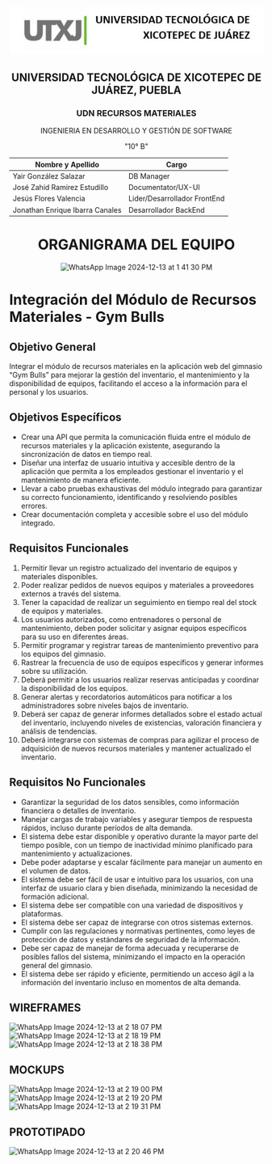 <p align="center">
  <img src="https://github.com/Hugosago/P.F/blob/yair/Documentacion/Logo.jpg" alt="Imagen Logo">
</p>
<div align="center">

## UNIVERSIDAD TECNOLÓGICA DE XICOTEPEC DE JUÁREZ, PUEBLA
### UDN RECURSOS MATERIALES
INGENIERIA EN DESARROLLO Y GESTIÓN DE SOFTWARE 

"10° B"

| Nombre y Apellido           | Cargo                            |
| --------------------------- | -------------------------------- |
| Yair González Salazar | DB Manager |
| José Zahid Ramirez Estudillo | Documentator/UX-UI |
| Jesús Flores Valencia | Lider/Desarrollador FrontEnd |
| Jonathan Enrique Ibarra Canales | Desarrollador BackEnd |

# ORGANIGRAMA DEL EQUIPO
![WhatsApp Image 2024-12-13 at 1 41 30 PM](https://github.com/user-attachments/assets/5ec90a32-3b7b-494f-b4a6-3f4f0c321091)

</div>

# Integración del Módulo de Recursos Materiales - Gym Bulls

## Objetivo General

Integrar el módulo de recursos materiales en la aplicación web del gimnasio “Gym Bulls” para mejorar la gestión del inventario, el mantenimiento y la disponibilidad de equipos, facilitando el acceso a la información para el personal y los usuarios.

## Objetivos Específicos

- Crear una API que permita la comunicación fluida entre el módulo de recursos materiales y la aplicación existente, asegurando la sincronización de datos en tiempo real.
- Diseñar una interfaz de usuario intuitiva y accesible dentro de la aplicación que permita a los empleados gestionar el inventario y el mantenimiento de manera eficiente.
- Llevar a cabo pruebas exhaustivas del módulo integrado para garantizar su correcto funcionamiento, identificando y resolviendo posibles errores.
- Crear documentación completa y accesible sobre el uso del módulo integrado.

## Requisitos Funcionales

1. Permitir llevar un registro actualizado del inventario de equipos y materiales disponibles.
2. Poder realizar pedidos de nuevos equipos y materiales a proveedores externos a través del sistema.
3. Tener la capacidad de realizar un seguimiento en tiempo real del stock de equipos y materiales.
4. Los usuarios autorizados, como entrenadores o personal de mantenimiento, deben poder solicitar y asignar equipos específicos para su uso en diferentes áreas.
5. Permitir programar y registrar tareas de mantenimiento preventivo para los equipos del gimnasio.
6. Rastrear la frecuencia de uso de equipos específicos y generar informes sobre su utilización.
7. Deberá permitir a los usuarios realizar reservas anticipadas y coordinar la disponibilidad de los equipos.
8. Generar alertas y recordatorios automáticos para notificar a los administradores sobre niveles bajos de inventario.
9. Deberá ser capaz de generar informes detallados sobre el estado actual del inventario, incluyendo niveles de existencias, valoración financiera y análisis de tendencias.
10. Deberá integrarse con sistemas de compras para agilizar el proceso de adquisición de nuevos recursos materiales y mantener actualizado el inventario.

## Requisitos No Funcionales

- Garantizar la seguridad de los datos sensibles, como información financiera o detalles de inventario.
- Manejar cargas de trabajo variables y asegurar tiempos de respuesta rápidos, incluso durante períodos de alta demanda.
- El sistema debe estar disponible y operativo durante la mayor parte del tiempo posible, con un tiempo de inactividad mínimo planificado para mantenimiento y actualizaciones.
- Debe poder adaptarse y escalar fácilmente para manejar un aumento en el volumen de datos.
- El sistema debe ser fácil de usar e intuitivo para los usuarios, con una interfaz de usuario clara y bien diseñada, minimizando la necesidad de formación adicional.
- El sistema debe ser compatible con una variedad de dispositivos y plataformas.
- El sistema debe ser capaz de integrarse con otros sistemas externos.
- Cumplir con las regulaciones y normativas pertinentes, como leyes de protección de datos y estándares de seguridad de la información.
- Debe ser capaz de manejar de forma adecuada y recuperarse de posibles fallos del sistema, minimizando el impacto en la operación general del gimnasio.
- El sistema debe ser rápido y eficiente, permitiendo un acceso ágil a la información del inventario incluso en momentos de alta demanda.

## WIREFRAMES 
![WhatsApp Image 2024-12-13 at 2 18 07 PM](https://github.com/user-attachments/assets/0ddac276-002e-47dc-95e9-6852a5d40fc8)
![WhatsApp Image 2024-12-13 at 2 18 19 PM](https://github.com/user-attachments/assets/c13d095a-f3b8-42a6-ac22-f578598b56df)
![WhatsApp Image 2024-12-13 at 2 18 38 PM](https://github.com/user-attachments/assets/97417ad8-dd58-4c8e-8654-f5860b105084)

## MOCKUPS
![WhatsApp Image 2024-12-13 at 2 19 00 PM](https://github.com/user-attachments/assets/594850b8-3749-418e-adf5-9a8b90e31162)
![WhatsApp Image 2024-12-13 at 2 19 20 PM](https://github.com/user-attachments/assets/959c323c-22f3-4cd1-b295-dbb8b1805993)
![WhatsApp Image 2024-12-13 at 2 19 31 PM](https://github.com/user-attachments/assets/f0f448be-fa82-4e15-94bc-dcacab6c0167)

## PROTOTIPADO
![WhatsApp Image 2024-12-13 at 2 20 46 PM](https://github.com/user-attachments/assets/8a56b75f-00ab-4b71-9fc7-137fe4e5c645)
